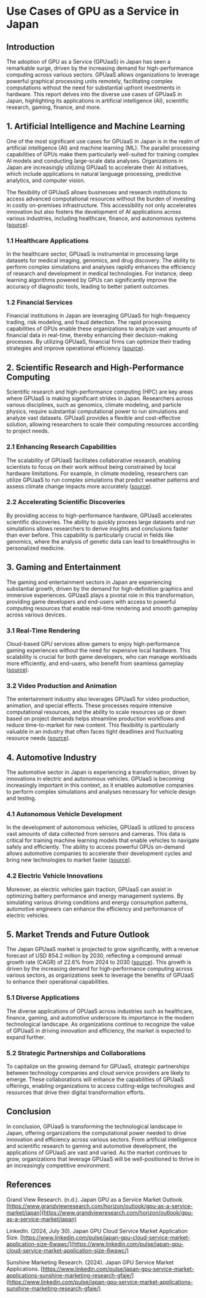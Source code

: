 # Use Cases of GPU as a Service in Japan

## Introduction

The adoption of GPU as a Service (GPUaaS) in Japan has seen a remarkable surge, driven by the increasing demand for high-performance computing across various sectors. GPUaaS allows organizations to leverage powerful graphical processing units remotely, facilitating complex computations without the need for substantial upfront investments in hardware. This report delves into the diverse use cases of GPUaaS in Japan, highlighting its applications in artificial intelligence (AI), scientific research, gaming, finance, and more.

## 1. Artificial Intelligence and Machine Learning

One of the most significant use cases for GPUaaS in Japan is in the realm of artificial intelligence (AI) and machine learning (ML). The parallel processing capabilities of GPUs make them particularly well-suited for training complex AI models and conducting large-scale data analyses. Organizations in Japan are increasingly utilizing GPUaaS to accelerate their AI initiatives, which include applications in natural language processing, predictive analytics, and computer vision.

The flexibility of GPUaaS allows businesses and research institutions to access advanced computational resources without the burden of investing in costly on-premises infrastructure. This accessibility not only accelerates innovation but also fosters the development of AI applications across various industries, including healthcare, finance, and autonomous systems ([source](https://www.linkedin.com/pulse/japan-gpu-cloud-service-market-application-size-6wawc/)).

### 1.1 Healthcare Applications

In the healthcare sector, GPUaaS is instrumental in processing large datasets for medical imaging, genomics, and drug discovery. The ability to perform complex simulations and analyses rapidly enhances the efficiency of research and development in medical technologies. For instance, deep learning algorithms powered by GPUs can significantly improve the accuracy of diagnostic tools, leading to better patient outcomes.

### 1.2 Financial Services

Financial institutions in Japan are leveraging GPUaaS for high-frequency trading, risk modeling, and fraud detection. The rapid processing capabilities of GPUs enable these organizations to analyze vast amounts of financial data in real-time, thereby enhancing their decision-making processes. By utilizing GPUaaS, financial firms can optimize their trading strategies and improve operational efficiency ([source](https://www.linkedin.com/pulse/japan-gpu-service-market-applications-sunshine-marketing-research-gfaje/)).

## 2. Scientific Research and High-Performance Computing

Scientific research and high-performance computing (HPC) are key areas where GPUaaS is making significant strides in Japan. Researchers across various disciplines, such as genomics, climate modeling, and particle physics, require substantial computational power to run simulations and analyze vast datasets. GPUaaS provides a flexible and cost-effective solution, allowing researchers to scale their computing resources according to project needs.

### 2.1 Enhancing Research Capabilities

The scalability of GPUaaS facilitates collaborative research, enabling scientists to focus on their work without being constrained by local hardware limitations. For example, in climate modeling, researchers can utilize GPUaaS to run complex simulations that predict weather patterns and assess climate change impacts more accurately ([source](https://www.linkedin.com/pulse/japan-gpu-cloud-service-market-application-size-6wawc/)). 

### 2.2 Accelerating Scientific Discoveries

By providing access to high-performance hardware, GPUaaS accelerates scientific discoveries. The ability to quickly process large datasets and run simulations allows researchers to derive insights and conclusions faster than ever before. This capability is particularly crucial in fields like genomics, where the analysis of genetic data can lead to breakthroughs in personalized medicine.

## 3. Gaming and Entertainment

The gaming and entertainment sectors in Japan are experiencing substantial growth, driven by the demand for high-definition graphics and immersive experiences. GPUaaS plays a pivotal role in this transformation, providing game developers and end-users with access to powerful computing resources that enable real-time rendering and smooth gameplay across various devices.

### 3.1 Real-Time Rendering

Cloud-based GPU services allow gamers to enjoy high-performance gaming experiences without the need for expensive local hardware. This scalability is crucial for both game developers, who can manage workloads more efficiently, and end-users, who benefit from seamless gameplay ([source](https://www.linkedin.com/pulse/japan-gpu-cloud-service-market-application-size-6wawc/)).

### 3.2 Video Production and Animation

The entertainment industry also leverages GPUaaS for video production, animation, and special effects. These processes require intensive computational resources, and the ability to scale resources up or down based on project demands helps streamline production workflows and reduce time-to-market for new content. This flexibility is particularly valuable in an industry that often faces tight deadlines and fluctuating resource needs ([source](https://www.linkedin.com/pulse/japan-gpu-cloud-service-market-application-size-6wawc/)).

## 4. Automotive Industry

The automotive sector in Japan is experiencing a transformation, driven by innovations in electric and autonomous vehicles. GPUaaS is becoming increasingly important in this context, as it enables automotive companies to perform complex simulations and analyses necessary for vehicle design and testing.

### 4.1 Autonomous Vehicle Development

In the development of autonomous vehicles, GPUaaS is utilized to process vast amounts of data collected from sensors and cameras. This data is critical for training machine learning models that enable vehicles to navigate safely and efficiently. The ability to access powerful GPUs on-demand allows automotive companies to accelerate their development cycles and bring new technologies to market faster ([source](https://www.linkedin.com/pulse/japan-gpu-service-market-applications-sunshine-marketing-research-gfaje/)).

### 4.2 Electric Vehicle Innovations

Moreover, as electric vehicles gain traction, GPUaaS can assist in optimizing battery performance and energy management systems. By simulating various driving conditions and energy consumption patterns, automotive engineers can enhance the efficiency and performance of electric vehicles.

## 5. Market Trends and Future Outlook

The Japan GPUaaS market is projected to grow significantly, with a revenue forecast of USD 854.2 million by 2030, reflecting a compound annual growth rate (CAGR) of 22.6% from 2024 to 2030 ([source](https://www.grandviewresearch.com/horizon/outlook/gpu-as-a-service-market/japan)). This growth is driven by the increasing demand for high-performance computing across various sectors, as organizations seek to leverage the benefits of GPUaaS to enhance their operational capabilities.

### 5.1 Diverse Applications

The diverse applications of GPUaaS across industries such as healthcare, finance, gaming, and automotive underscore its importance in the modern technological landscape. As organizations continue to recognize the value of GPUaaS in driving innovation and efficiency, the market is expected to expand further.

### 5.2 Strategic Partnerships and Collaborations

To capitalize on the growing demand for GPUaaS, strategic partnerships between technology companies and cloud service providers are likely to emerge. These collaborations will enhance the capabilities of GPUaaS offerings, enabling organizations to access cutting-edge technologies and resources that drive their digital transformation efforts.

## Conclusion

In conclusion, GPUaaS is transforming the technological landscape in Japan, offering organizations the computational power needed to drive innovation and efficiency across various sectors. From artificial intelligence and scientific research to gaming and automotive development, the applications of GPUaaS are vast and varied. As the market continues to grow, organizations that leverage GPUaaS will be well-positioned to thrive in an increasingly competitive environment.

## References

Grand View Research. (n.d.). Japan GPU as a Service Market Outlook. [https://www.grandviewresearch.com/horizon/outlook/gpu-as-a-service-market/japan](https://www.grandviewresearch.com/horizon/outlook/gpu-as-a-service-market/japan)

LinkedIn. (2024, July 30). Japan GPU Cloud Service Market Application Size. [https://www.linkedin.com/pulse/japan-gpu-cloud-service-market-application-size-6wawc/](https://www.linkedin.com/pulse/japan-gpu-cloud-service-market-application-size-6wawc/)

Sunshine Marketing Research. (2024). Japan GPU Service Market Applications. [https://www.linkedin.com/pulse/japan-gpu-service-market-applications-sunshine-marketing-research-gfaje/](https://www.linkedin.com/pulse/japan-gpu-service-market-applications-sunshine-marketing-research-gfaje/)